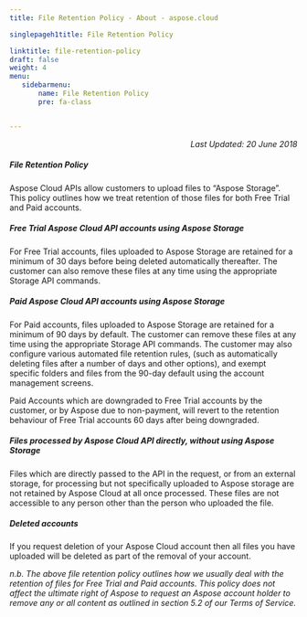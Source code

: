 ```yaml
---
title: File Retention Policy - About - aspose.cloud

singlepageh1title: File Retention Policy

linktitle: file-retention-policy
draft: false
weight: 4
menu:
   sidebarmenu: 
       name: File Retention Policy
       pre: fa-class


---
```


<div class="box1">

<p style="text-align: right;"><em>Last Updated: 20 June 2018</em></p>

<div class="clearfix"> </div><div class="box1 row"><div class="col-md-12">

##### File Retention Policy

Aspose Cloud APIs allow customers to upload files to “Aspose Storage”. This policy outlines how we treat retention of those files for both Free Trial and Paid accounts.

<div class="clearfix"> </div>

##### **Free Trial Aspose Cloud API accounts using Aspose Storage**

For Free Trial accounts, files uploaded to Aspose Storage are retained for a minimum of 30 days before being deleted automatically thereafter. The customer can also remove these files at any time using the appropriate Storage API commands.

<div class="clearfix"> </div>

##### **Paid Aspose Cloud API accounts using Aspose Storage**

For Paid accounts, files uploaded to Aspose Storage are retained for a minimum of 90 days by default. The customer can remove these files at any time using the appropriate Storage API commands. The customer may also configure various automated file retention rules, (such as automatically deleting files after a number of days and other options), and exempt specific folders and files from the 90-day default using the account management screens.

Paid Accounts which are downgraded to Free Trial accounts by the customer, or by Aspose due to non-payment, will revert to the retention behaviour of Free Trial accounts 60 days after being downgraded.

<div class="clearfix"> </div>

##### **Files processed by Aspose Cloud API directly, without using Aspose Storage**

Files which are directly passed to the API in the request, or from an external storage, for processing but not specifically uploaded to Aspose storage are not retained by Aspose Cloud at all once processed. These files are not accessible to any person other than the person who uploaded the file.

<div class="clearfix"> </div>

##### **Deleted accounts**

If you request deletion of your Aspose Cloud account then all files you have uploaded will be deleted as part of the removal of your account.

*n.b. The above file retention policy outlines how we usually deal with the retention of files for Free Trial and Paid accounts. This policy does not affect the ultimate right of Aspose to request an Aspose account holder to remove any or all content as outlined in section 5.2 of our Terms of Service.*

 </div> </div></div>